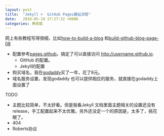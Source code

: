 ```yaml
---
layout: post
title:  "Jekyll +  GitHub Pages建站流程"
date:   2016-05-19 17:27:32 +0800
categories: 黑技能
---
```


网上有些教程写得很细，比如[how-to-build-a-blog](http://cnfeat.com/blog/2014/05/10/how-to-build-a-blog/) 和[build-github-blog-page-08](http://www.pchou.info/ssgithubPage/2014-07-04-build-github-blog-page-08.html)

* 配置参考[pages.github](https://pages.github.com)。搞定了可以直接访问 http://username.github.io.
    * GitHub 的配置。
    * Jekyll的配置
* 购买域名，我在[godaddy](https://www.godaddy.com)买了一年，花了8元。
* 域名服务设置，发现godaddy 也可以提供相应的服务，就直接在godaddy上面设置了




TODO

* 主题比较简单，不太好看。但是我看Jekyll 文档里面主题相关的设置还没有release，手工配置起来不太优雅。另外还没定一个的原因是，太多了，挑花眼了。
* 404
* Roberts协议

